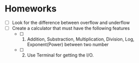 # Homeworks
- [ ] Look for the difference between overflow and underflow
- [ ] Create a calculator that must have the following features
	- [ ] 1. Addition, Substraction, Multiplication, Division, Log, Exponent(Power) between two number
	- [ ] 2. Use Terminal for getting the I/O.
